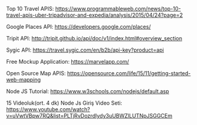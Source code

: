 Top 10 Travel APIS: https://www.programmableweb.com/news/top-10-travel-apis-uber-tripadvisor-and-expedia/analysis/2015/04/24?page=2

Google Places API: https://developers.google.com/places/

Tripit API: http://tripit.github.io/api/doc/v1/index.html#overview_section

Sygic API: https://travel.sygic.com/en/b2b/api-key?product=api

Free Mockup Application: https://marvelapp.com/

Open Source Map APIS: https://opensource.com/life/15/11/getting-started-web-mapping

Node JS Tutorial: https://www.w3schools.com/nodejs/default.asp

15 Videoluk(ort. 4 dk) Node Js Giriş Video Seti: https://www.youtube.com/watch?v=uVwtVBpw7RQ&list=PLTjRvDozrdlydy3uUBWZlLUTNpJSGGCEm
